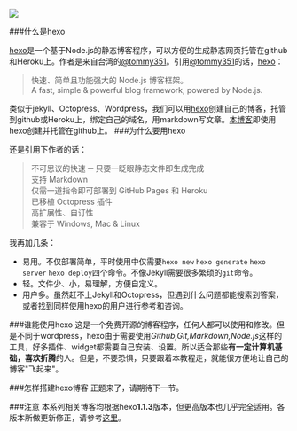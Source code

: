 ![](http://ww3.sinaimg.cn/large/5e8cb366jw1ef5uti1jngj211y0i50vi.jpg)

###什么是hexo

[hexo](http://zespia.tw/hexo/zh-CN/)是一个基于Node.js的静态博客程序，可以方便的生成静态网页托管在github和Heroku上。作者是来自台湾的[@tommy351](https://github.com/tommy351/hexo)。引用[@tommy351](https://github.com/tommy351/hexo)的话，[hexo](http://zespia.tw/hexo/zh-CN/)：
> 快速、简单且功能强大的 Node.js 博客框架。  
A fast, simple & powerful blog framework, powered by Node.js.

类似于jekyll、Octopress、Wordpress，我们可以用[hexo](http://zespia.tw/hexo/zh-CN/)创建自己的博客，托管到github或Heroku上，绑定自己的域名，用markdown写文章。[本博客](http://zipperary.com)即使用hexo创建并托管在github上。
###为什么要用hexo
<!--more-->
还是引用下作者的话：
>不可思议的快速 ─ 只要一眨眼静态文件即生成完成  
支持 Markdown  
仅需一道指令即可部署到 GitHub Pages 和 Heroku  
已移植 Octopress 插件  
高扩展性、自订性  
兼容于 Windows, Mac & Linux

我再加几条：
  
- 易用。不仅部署简单，平时使用中仅需要`hexo new` `hexo generate` `hexo server` `hexo deploy`四个命令。不像Jekyll需要很多繁琐的`git`命令。
- 轻。文件少、小，易理解，方便自定义。
- 用户多。虽然赶不上Jekyll和Octopress，但遇到什么问题都能搜索到答案，或者找到同样使用hexo的用户进行参考和咨询。

###谁能使用hexo
这是一个免费开源的博客程序，任何人都可以使用和修改。但是不同于wordpress，hexo由于需要使用*Github,Git,Markdown,Node.js*这样的工具，好多插件、widget都需要自己安装、设置。所以适合那些**有一定计算机基础，喜欢折腾**的人。但是，不要恐惧，只要跟着本教程走，就能很方便地让自己的博客"飞起来"。

###怎样搭建hexo博客
正题来了，请期待下一节。

###注意
本系列相关博客均根据hexo**1.1.3**版本，但更高版本也几乎完全适用。各版本所做更新修正，请参考[这里](https://github.com/tommy351/hexo/releases)。
